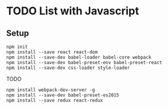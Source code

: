 # TODO List with Javascript

## Setup
```
npm init
npm install --save react react-dom
npm install --save-dev babel-loader babel-core webpack
npm install --save-dev babel-preset-env babel-preset-react
npm install --save-dev css-loader style-loader
```

TODO
```
npm install webpack-dev-server -g
npm install --save-dev babel-preset-es2015
npm install --save redux react-redux
```